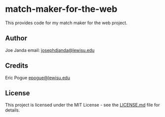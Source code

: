 # match-maker-for-the-web
This provides code for my match maker for the web project.
## Author
Joe Janda email: josephdjanda@lewisu.edu
## Credits 
Eric Pogue [epogue@lewisu.edu](mailto:epogue@lewisu.edu)
## License 
This project is licensed under the MIT License - see the [LICENSE.md](LICENSE) file for details.
